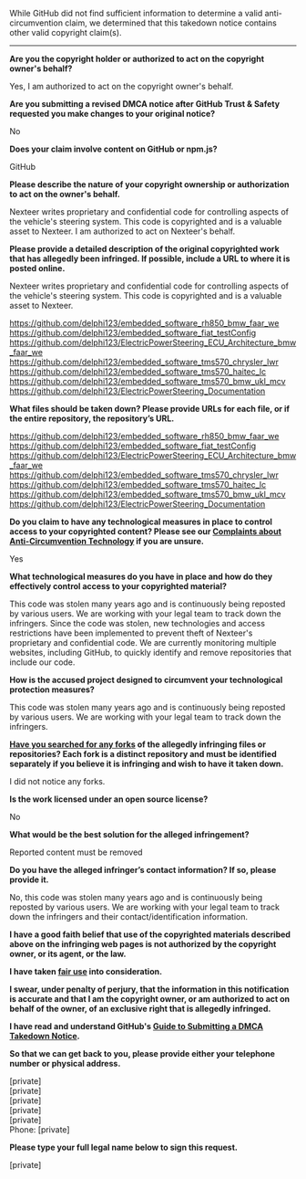 While GitHub did not find sufficient information to determine a valid anti-circumvention claim, we determined that this takedown notice contains other valid copyright claim(s).

---

**Are you the copyright holder or authorized to act on the copyright owner's behalf?**

Yes, I am authorized to act on the copyright owner's behalf.

**Are you submitting a revised DMCA notice after GitHub Trust & Safety requested you make changes to your original notice?**

No

**Does your claim involve content on GitHub or npm.js?**

GitHub

**Please describe the nature of your copyright ownership or authorization to act on the owner's behalf.**

Nexteer writes proprietary and confidential code for controlling aspects of the vehicle's steering system. This code is copyrighted and is a valuable asset to Nexteer. I am authorized to act on Nexteer's behalf.

**Please provide a detailed description of the original copyrighted work that has allegedly been infringed. If possible, include a URL to where it is posted online.**

Nexteer writes proprietary and confidential code for controlling aspects of the vehicle's steering system. This code is copyrighted and is a valuable asset to Nexteer.

https://github.com/delphi123/embedded_software_rh850_bmw_faar_we  
https://github.com/delphi123/embedded_software_fiat_testConfig  
https://github.com/delphi123/ElectricPowerSteering_ECU_Architecture_bmw_faar_we  
https://github.com/delphi123/embedded_software_tms570_chrysler_lwr  
https://github.com/delphi123/embedded_software_tms570_haitec_lc  
https://github.com/delphi123/embedded_software_tms570_bmw_ukl_mcv  
https://github.com/delphi123/ElectricPowerSteering_Documentation

**What files should be taken down? Please provide URLs for each file, or if the entire repository, the repository’s URL.**

https://github.com/delphi123/embedded_software_rh850_bmw_faar_we  
https://github.com/delphi123/embedded_software_fiat_testConfig  
https://github.com/delphi123/ElectricPowerSteering_ECU_Architecture_bmw_faar_we  
https://github.com/delphi123/embedded_software_tms570_chrysler_lwr  
https://github.com/delphi123/embedded_software_tms570_haitec_lc  
https://github.com/delphi123/embedded_software_tms570_bmw_ukl_mcv  
https://github.com/delphi123/ElectricPowerSteering_Documentation

**Do you claim to have any technological measures in place to control access to your copyrighted content? Please see our <a href="https://docs.github.com/articles/guide-to-submitting-a-dmca-takedown-notice#complaints-about-anti-circumvention-technology">Complaints about Anti-Circumvention Technology</a> if you are unsure.**

Yes

**What technological measures do you have in place and how do they effectively control access to your copyrighted material?**

This code was stolen many years ago and is continuously being reposted by various users. We are working with your legal team to track down the infringers. Since the code was stolen, new technologies and access restrictions have been implemented to prevent theft of Nexteer's proprietary and confidential code. We are currently monitoring multiple websites, including GitHub, to quickly identify and remove repositories that include our code.

**How is the accused project designed to circumvent your technological protection measures?**

This code was stolen many years ago and is continuously being reposted by various users. We are working with your legal team to track down the infringers.

**<a href="https://docs.github.com/articles/dmca-takedown-policy#b-what-about-forks-or-whats-a-fork">Have you searched for any forks</a> of the allegedly infringing files or repositories? Each fork is a distinct repository and must be identified separately if you believe it is infringing and wish to have it taken down.**

I did not notice any forks.

**Is the work licensed under an open source license?**

No

**What would be the best solution for the alleged infringement?**

Reported content must be removed

**Do you have the alleged infringer’s contact information? If so, please provide it.**

No, this code was stolen many years ago and is continuously being reposted by various users. We are working with your legal team to track down the infringers and their contact/identification information.

**I have a good faith belief that use of the copyrighted materials described above on the infringing web pages is not authorized by the copyright owner, or its agent, or the law.**

**I have taken <a href="https://www.lumendatabase.org/topics/22">fair use</a> into consideration.**

**I swear, under penalty of perjury, that the information in this notification is accurate and that I am the copyright owner, or am authorized to act on behalf of the owner, of an exclusive right that is allegedly infringed.**

**I have read and understand GitHub's <a href="https://docs.github.com/articles/guide-to-submitting-a-dmca-takedown-notice/">Guide to Submitting a DMCA Takedown Notice</a>.**

**So that we can get back to you, please provide either your telephone number or physical address.**

[private]  
[private]  
[private]  
[private]  
[private]  
Phone: [private]  

**Please type your full legal name below to sign this request.**

[private]  
